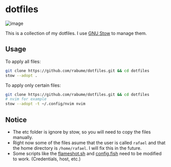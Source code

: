 # dotfiles
![image](https://github.com/rabume/dotfiles/assets/19410629/1181595d-7b21-4335-baf3-90140ea46d33)

This is a collection of my dotfiles. I use [GNU Stow](https://www.gnu.org/software/stow/) to manage them.

## Usage

To apply all files:

```bash
git clone https://github.com/rabume/dotfiles.git && cd dotfiles
stow --adopt .
```
To apply only certain files:
```bash
git clone https://github.com/rabume/dotfiles.git && cd dotfiles
# nvim for example
stow --adopt -t ~/.config/nvim nvim
```

## Notice
- The etc folder is ignore by stow, so you will need to copy the files manually.
- Right now some of the files asume that the user is called `rafael` and that the home directory is `/home/rafael`. I will fix this in the future.
- Some scripts like the [flameshot.sh](./scripts/flameshot.sh) and [config.fish](./.config/fish/config.fish) need to be modified to work. (Credentials, host, etc.)
